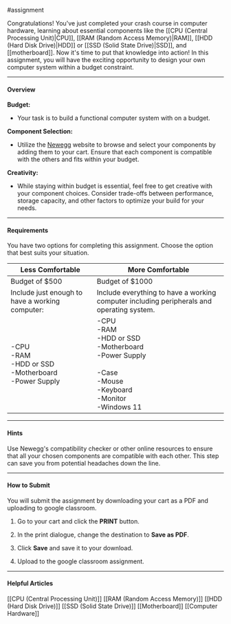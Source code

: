 #assignment 

Congratulations! You've just completed your crash course in computer hardware, learning about essential components like the [[CPU  (Central Processing Unit)|CPU]], [[RAM (Random Access Memory)|RAM]], [[HDD (Hard Disk Drive)|HDD]] or [[SSD (Solid State Drive)|SSD]], and [[motherboard]]. Now it's time to put that knowledge into action! In this assignment, you will have the exciting opportunity to design your own computer system within a budget constraint. 

---
#### Overview

**Budget:**
* Your task is to build a functional computer system with on a budget.

**Component Selection:**
* Utilize the [Newegg](https://www.newegg.com/Components-Storage/Store/ID-1) website to browse and select your components by adding them to your cart. Ensure that each component is compatible with the others and fits within your budget.

**Creativity:** 
* While staying within budget is essential, feel free to get creative with your component choices. Consider trade-offs between performance, storage capacity, and other factors to optimize your build for your needs.

---
#### Requirements

You have two options for completing this assignment. Choose the option that best suits your situation.

| **Less Comfortable**                                         | **More Comfortable**                                                                                                        |
| ------------------------------------------------------------ | --------------------------------------------------------------------------------------------------------------------------- |
| Budget of $500                                               | Budget of $1000                                                                                                             |
| Include just enough to have a working computer:              | Include everything to have a working computer including peripherals and operating system.                                   |
| -CPU<br>-RAM<br>-HDD or SSD<br>-Motherboard<br>-Power Supply | -CPU<br>-RAM<br>-HDD or SSD<br>-Motherboard<br>-Power Supply<br><br>-Case<br>-Mouse<br>-Keyboard<br>-Monitor<br>-Windows 11 |

---
#### Hints

Use Newegg's compatibility checker or other online resources to ensure that all your chosen components are compatible with each other. This step can save you from potential headaches down the line.

---
#### How to Submit

You will submit the assignment by downloading your cart as a PDF and uploading to google classroom.

1. Go to your cart and click the **PRINT** button. 

2. In the print dialogue, change the destination to **Save as PDF**.

3. Click **Save** and save it to your download.

4. Upload to the google classroom assignment.

---
#### Helpful Articles

[[CPU  (Central Processing Unit)]]
[[RAM (Random Access Memory)]]
[[HDD (Hard Disk Drive)]]
[[SSD (Solid State Drive)]]
[[Motherboard]]
[[Computer Hardware]]